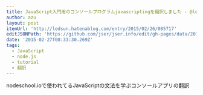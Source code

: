 ```yaml
---
title: JavaScript入門用のコンソールプログラムjavascriptingを翻訳しました - @ledsun blog
author: azu
layout: post
itemUrl: 'http://ledsun.hatenablog.com/entry/2015/02/26/085717'
editJSONPath: 'https://github.com/jser/jser.info/edit/gh-pages/data/2015/02/index.json'
date: '2015-02-27T08:33:30.269Z'
tags:
  - JavaScript
  - node.js
  - tutorial
  - 翻訳
---
```

nodeschool.ioで使われてるJavaScriptの文法を学ぶコンソールアプリの翻訳
